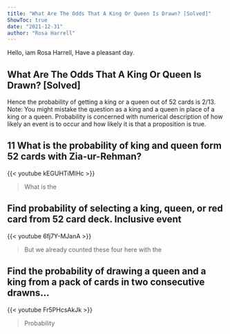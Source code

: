 ```yaml
---
title: "What Are The Odds That A King Or Queen Is Drawn? [Solved]"
ShowToc: true 
date: "2021-12-31"
author: "Rosa Harrell" 
---
```


Hello, iam Rosa Harrell, Have a pleasant day.
## What Are The Odds That A King Or Queen Is Drawn? [Solved]
Hence the probability of getting a king or a queen out of 52 cards is 2/13. Note: You might mistake the question as a king and a queen in place of a king or a queen. Probability is concerned with numerical description of how likely an event is to occur and how likely it is that a proposition is true.

## 11 What is the probability of king and queen form 52 cards with Zia-ur-Rehman?
{{< youtube kEGUHTiMIHc >}}
>What is the 

## Find probability of selecting a king, queen, or red card from 52 card deck. Inclusive event
{{< youtube 6fj7Y-MJanA >}}
>But we already counted these four here with the 

## Find the probability of drawing a queen and a king from a pack of cards in two consecutive drawns...
{{< youtube Fr5PHcsAkJk >}}
>Probability


